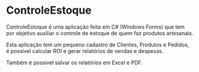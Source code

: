 # ControleEstoque

ControleEstoque é uma aplicação feita em C# (Windows Forms) que tem por objetivo auxiliar o controle de estoque de quem faz produtos artesanais.

Esta aplicação tem um pequeno cadastro de Clientes, Produtos e Pedidos, é possível calcular ROI e gerar relatórios de vendas e despesas.

Também é possível salvar os relatórios em Excel e PDF.
